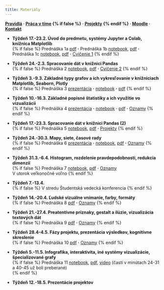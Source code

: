 ```yaml
---
title: Materiály
---
```


**[Pravidlá](./Rules.md) · [Práca v tíme](./Groups.md) {% if false %} · [Projekty](./Projects.md) {% endif %} · [Moodle](https://moodle.uniba.sk/course/view.php?id=3421) · [Kontakt](./Contact.md)**

* **Týždeň 17.-23.2. Úvod do predmetu, systémy Jupyter a Colab, knižnica Matplotlib**<br>
{% if false %}
Prednáška 1a [pdf](./pdf/L01a_visualization_history.pdf) **·** 
Prednáška 1b [notebook](https://colab.research.google.com/github/bbrejova/viz//blob/master/notebooks/L01b_Jupyter_Colab_Matplotlib.ipynb), [pdf](./pdf/L01b_Jupyter_Colab_Matplotlib.pdf) **·** Prednáška 1c [notebook](https://colab.research.google.com/github/bbrejova/viz//blob/master/notebooks/L01c_Libraries.ipynb), [pdf](./pdf/L01c_Libraries.pdf) **·**
[Cvičenie 1](./Tutorial1.md)
{% endif %}

* **Týždeň 24.-2.3. Spracovanie dát v knižnici Pandas**<br>
{% if false %}
Prednáška 2 [notebook](https://colab.research.google.com/github/bbrejova/viz//blob/master/notebooks/L02_Processing_Pandas.ipynb), [pdf](./pdf/L02_Processing_Pandas.pdf) **·** [Cvičenie 2](./Tutorial2.md) 
{% endif %}

* **Týždeň 3.-9.3. Základné typy grafov a ich vykresľovanie v knižniciach Matplotlib, Seaborn, Plotly**<br>
{% if false %}
Prednáška 3 [prezentácia](./pdf/L03a_Plot_types.pdf)  **·**  [notebook](https://colab.research.google.com/github/bbrejova/viz/blob/master/notebooks/L03b_Plot_types.ipynb) **·** [pdf](./pdf/L03b_Plot_types.pdf) 
{% endif %}

* **Týždeň 10.-16.3. Základné popisné štatistiky a ich využitie vo vizualizácii**<br>
{% if false %}
Prednáška 4 [prezentácia](./pdf/L04a_Summary_statistics.pdf)  **·** [notebook](https://colab.research.google.com/github/bbrejova/viz/blob/master/notebooks/L04_Summary_statistics.ipynb) **·** [pdf](./pdf/L04_Summary_statistics.pdf) **·**  [Oznamy](./L04-notes.md)
{% endif %}

* **Týždeň 17.-23.3. Spracovanie dát v knižnici Pandas (2)**<br>
{% if false %}
Prednáška 5 [notebook](https://colab.research.google.com/github/bbrejova/viz/blob/master/notebooks/L05_Pandas_2.ipynb), [pdf](./pdf/L05_Pandas_2.pdf) **·** [Projekty](./Projects.md)
{% endif %}

* **Týždeň 24.-30.3. Mapy, siete, časové rady**<br>
{% if false %}
Prednáška 6 [prezentácia](./pdf/L06a_Maps_etc.pdf)  **·** [notebook](https://colab.research.google.com/github/bbrejova/viz/blob/master/notebooks/L06_Maps_etc.ipynb), [pdf](./pdf/L06_Maps_etc.pdf) **·**  [Oznamy](./L06-notes.md)
{% endif %}

* **Týždeň 31.3.-6.4. Histogram, rozdelenie pravdepodobnosti, redukcia dimenzií**<br>
{% if false %}
Prednáška 7 [notebook](https://colab.research.google.com/github/bbrejova/viz/blob/master/notebooks/L07_More_statistics.ipynb), [pdf](./pdf/L07_More_statistics.pdf) **·** [Oznamy](./L07-notes.md)<br>
V utorok veľkonočné voľno
{% endif %}

* **Týždeň 7.-13.4.**<br>
{% if false %}
V stredu Študentská vedecká konferencia
{% endif %}

* **Týždeň 14.-20.4. Ľudské vizuálne vnímanie, farby, formáty**<br>
{% if false %}
Prednáška 8 [pdf](./pdf/L08_Perception_colors.pdf) **·** [Oznamy](./L08-notes.md)
{% endif %}

* **Týždeň 21.-27.4. Preatentívne príznaky, gestalt a ilúzie, vizualizácia textových dát**<br>
{% if false %}
Prednáška 9 [pdf](./pdf/L09_Preattentive_and_Gestalt.pdf) **·** [Oznamy](./L09-notes.md)
{% endif %}

* **Týždeň 28.4-4.5. Fázy projektu, prezentácia výsledkov, kognitívne skreslenie**<br>
{% if false %}
Prednáška 10 [pdf](./pdf/L10_Presentation.pdf) **·** [Oznamy](./L10-notes.md)
{% endif %}

* **Týždeň 5.-11.5. Infografika, interaktivita, iné systémy vizualizácie, špecializované grafy**<br>
{% if false %}
Prednáška 11 [notebook](https://colab.research.google.com/github/bbrejova/viz/blob/master/notebooks/L11_Miscelaneous.ipynb), [pdf](./pdf/L11_Miscelaneous.pdf), [video](https://youtu.be/yW-qopCn5fw) (časti v minútach 24-31 a 40-45 už boli preberané) <!-- **·** [Oznamy](./L11-notes.md)--><br>
{% endif %}

* **Týždeň 12.-18.5. Prezentácie projektov**
